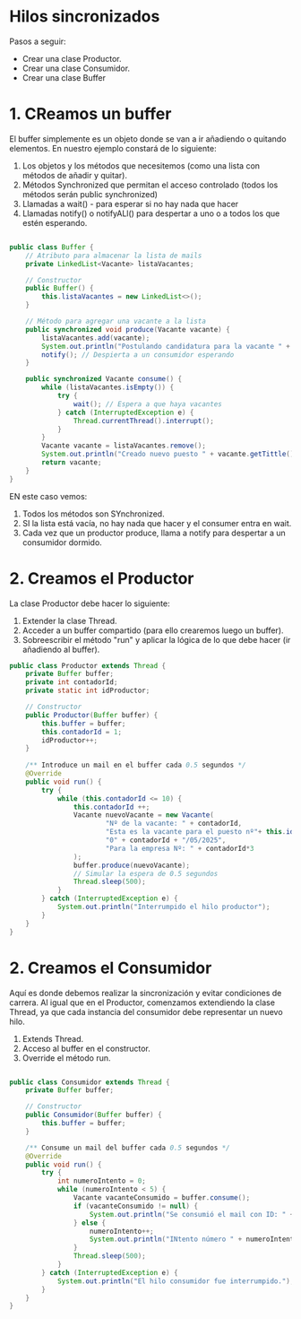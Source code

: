# Hilos sincronizados

Pasos a seguir:
- Crear una clase Productor.
- Crear una clase Consumidor.
- Crear una clase Buffer


# 1. CReamos un buffer

El buffer simplemente es un objeto donde se van a ir añadiendo o quitando elementos. En nuestro ejemplo constará de lo siguiente:

1. Los objetos y los métodos que necesitemos (como una lista con métodos de añadir y quitar).
2. Métodos Synchronized que permitan el acceso controlado (todos los métodos serán public synchronized)
3. Llamadas a wait() - para esperar si no hay nada que hacer 
4. Llamadas notify() o notifyALl() para despertar a uno o a todos los que estén esperando.


```java

public class Buffer {
    // Atributo para almacenar la lista de mails
    private LinkedList<Vacante> listaVacantes;

    // Constructor
    public Buffer() {
        this.listaVacantes = new LinkedList<>();
    }

    // Método para agregar una vacante a la lista
    public synchronized void produce(Vacante vacante) {
        listaVacantes.add(vacante);
        System.out.println("Postulando candidatura para la vacante " + vacante.getTittle() + " con ID " + vacante.getId());
        notify(); // Despierta a un consumidor esperando
    }

    public synchronized Vacante consume() {
        while (listaVacantes.isEmpty()) {
            try {
                wait(); // Espera a que haya vacantes
            } catch (InterruptedException e) {
                Thread.currentThread().interrupt();
            }
        }
        Vacante vacante = listaVacantes.remove();
        System.out.println("Creado nuevo puesto " + vacante.getTittle() + " con ID " + vacante.getId());
        return vacante;
    }
}
```

EN este caso vemos:

1. Todos los métodos son SYnchronized.
2. SI la lista está vacía, no hay nada que hacer y el consumer entra en wait.
3. Cada vez que un productor produce, llama a notify para despertar a un consumidor dormido.



# 2. Creamos el Productor

La clase Productor debe hacer lo siguiente:

1. Extender la clase Thread.
2. Acceder a un buffer compartido (para ello crearemos luego un buffer).
3. Sobreescribir el método "run" y aplicar la lógica de lo que debe hacer (ir añadiendo al buffer). 


```java
public class Productor extends Thread {
    private Buffer buffer;
    private int contadorId;
    private static int idProductor;

    // Constructor
    public Productor(Buffer buffer) {
        this.buffer = buffer;
        this.contadorId = 1;
        idProductor++;
    }
    
    /** Introduce un mail en el buffer cada 0.5 segundos */
    @Override
    public void run() {
        try {
            while (this.contadorId <= 10) {
                this.contadorId ++;
                Vacante nuevoVacante = new Vacante(
                        "Nº de la vacante: " + contadorId,
                        "Esta es la vacante para el puesto nº"+ this.idProductor*7 ,
                        "0" + contadorId + "/05/2025",
                        "Para la empresa Nº: " + contadorId*3
                );
                buffer.produce(nuevoVacante);
                // Simular la espera de 0.5 segundos
                Thread.sleep(500);
            }
        } catch (InterruptedException e) {
            System.out.println("Interrumpido el hilo productor");
        }
    }
}


```


# 2. Creamos el Consumidor

Aquí es donde debemos realizar la sincronización y evitar condiciones de carrera. Al igual que en el Productor, comenzamos extendiendo la clase Thread, ya que cada instancia del consumidor debe representar un nuevo hilo.

1. Extends Thread.
2. Acceso al buffer en el constructor.
2. Override el método run.


```java

public class Consumidor extends Thread {
    private Buffer buffer;

    // Constructor
    public Consumidor(Buffer buffer) {
        this.buffer = buffer;
    }

    /** Consume un mail del buffer cada 0.5 segundos */
    @Override
    public void run() {
        try {
            int numeroIntento = 0;
            while (numeroIntento < 5) {
                Vacante vacanteConsumido = buffer.consume();
                if (vacanteConsumido != null) {
                    System.out.println("Se consumió el mail con ID: " + vacanteConsumido.getId());
                } else {
                    numeroIntento++;
                    System.out.println("INtento número " + numeroIntento);
                }
                Thread.sleep(500);
            }
        } catch (InterruptedException e) {
            System.out.println("El hilo consumidor fue interrumpido.");
        }
    }
}
```


